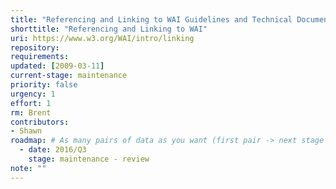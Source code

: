 ```yaml
---
title: "Referencing and Linking to WAI Guidelines and Technical Documents"
shorttitle: "Referencing and Linking to WAI"
uri: https://www.w3.org/WAI/intro/linking
repository: 
requirements: 
updated: [2009-03-11]
current-stage: maintenance
priority: false
urgency: 1
effort: 1
rm: Brent
contributors:
- Shawn
roadmap: # As many pairs of data as you want (first pair -> next stage in the tool)
  - date: 2016/Q3
    stage: maintenance - review
note: ""
---
```

